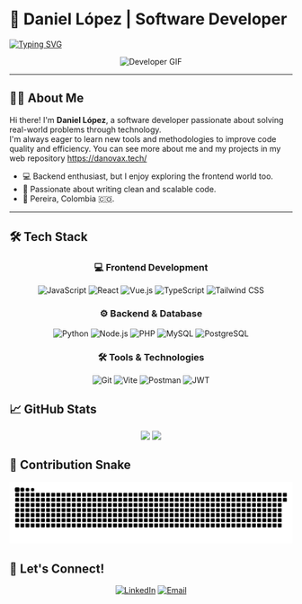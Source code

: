# 🚀 Daniel López | Software Developer

[![Typing SVG](https://readme-typing-svg.herokuapp.com?font=Fira+Code&size=22&pause=1000&color=10B981&width=500&lines=Building+Practical+Solutions+with+Code;Passionate+about+Learning+and+Improving;Let's+solve+real+world+problems)](https://git.io/typing-svg)

<div align="center">
  <img src="https://media1.tenor.com/m/79djON9nNhMAAAAd/0001.gif" width="200" alt="Developer GIF">
</div>

---

## 🙋‍♂️ About Me

Hi there! I'm **Daniel López**, a software developer passionate about solving real-world problems through technology.  
I'm always eager to learn new tools and methodologies to improve code quality and efficiency.
You can see more about me and my projects in my web repository https://danovax.tech/

- 💻 Backend enthusiast, but I enjoy exploring the frontend world too.
- 🚀 Passionate about writing clean and scalable code.
- 📍 Pereira, Colombia 🇨🇴.

---
  ## 🛠️ Tech Stack
<div align="center">




### 💻 Frontend Development
![JavaScript](https://img.shields.io/badge/JavaScript-F7DF1E?style=for-the-badge&logo=javascript&logoColor=black)
![React](https://img.shields.io/badge/React-20232A?style=for-the-badge&logo=react&logoColor=61DAFB)
![Vue.js](https://img.shields.io/badge/vue.js-%2335495e.svg?style=for-the-badge&logo=vuedotjs&logoColor=%234FC08D)
![TypeScript](https://img.shields.io/badge/TypeScript-007ACC?style=for-the-badge&logo=typescript&logoColor=white)
![Tailwind CSS](https://img.shields.io/badge/Tailwind_CSS-38B2AC?style=for-the-badge&logo=tailwind-css&logoColor=white)

### ⚙️ Backend & Database
![Python](https://img.shields.io/badge/Python-3776AB?style=for-the-badge&logo=python&logoColor=white)
![Node.js](https://img.shields.io/badge/Node.js-43853D?style=for-the-badge&logo=node.js&logoColor=white)
![PHP](https://img.shields.io/badge/PHP-777BB4?style=for-the-badge&logo=php&logoColor=white)
![MySQL](https://img.shields.io/badge/MySQL-00000F?style=for-the-badge&logo=mysql&logoColor=white)
![PostgreSQL](https://img.shields.io/badge/PostgreSQL-316192?style=for-the-badge&logo=postgresql&logoColor=white)


### 🛠️ Tools & Technologies
![Git](https://img.shields.io/badge/GIT-E44C30?style=for-the-badge&logo=git&logoColor=white)
![Vite](https://img.shields.io/badge/Vite-646CFF?style=for-the-badge&logo=vite&logoColor=white)
![Postman](https://img.shields.io/badge/Postman-FF6C37?style=for-the-badge&logo=postman&logoColor=white)
![JWT](https://img.shields.io/badge/JWT-black?style=for-the-badge&logo=JSON%20web%20tokens)

</div>


## 📈 GitHub Stats

<div align="center">
  <img src="https://github-readme-stats.vercel.app/api?username=Aiskiub&show_icons=true&theme=gruvbox&hide_border=true" width="450"/>
  <img src="https://github-readme-stats.vercel.app/api/top-langs/?username=Aiskiub&layout=compact&theme=gruvbox&hide_border=true" width="350"/>
</div>


## 🐍 Contribution Snake

<picture>
  <source media="(prefers-color-scheme: dark)" srcset="https://raw.githubusercontent.com/Aiskiub/Aiskiub/output/snake-dark.svg" />
  <source media="(prefers-color-scheme: light)" srcset="https://raw.githubusercontent.com/Aiskiub/Aiskiub/output/snake.svg" />
  <img alt="GitHub Contribution Snake" src="https://raw.githubusercontent.com/Aiskiub/Aiskiub/output/snake.svg" />
</picture>


## 🌟 Let's Connect!

<div align="center">

[![LinkedIn](https://img.shields.io/badge/LinkedIn-0077B5?style=for-the-badge&logo=linkedin&logoColor=white)](https://www.linkedin.com/in/daniel-l-9008542a8/)
[![Email](https://img.shields.io/badge/Email-D14836?style=for-the-badge&logo=gmail&logoColor=white)](mailto:danilq139@gmail.com)

</div>
